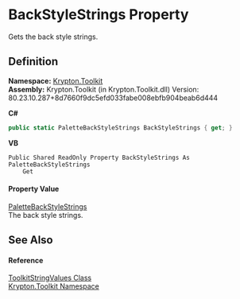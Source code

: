 # BackStyleStrings Property


Gets the back style strings.



## Definition
**Namespace:** <a href="79d2eac2-21f4-54ff-7552-b20c33c30600.md">Krypton.Toolkit</a>  
**Assembly:** Krypton.Toolkit (in Krypton.Toolkit.dll) Version: 80.23.10.287+8d7660f9dc5efd033fabe008ebfb904beab6d444

**C#**
``` C#
public static PaletteBackStyleStrings BackStyleStrings { get; }
```
**VB**
``` VB
Public Shared ReadOnly Property BackStyleStrings As PaletteBackStyleStrings
	Get
```



#### Property Value
<a href="bd28134b-8510-c4fa-373f-ae97f3e0c76c.md">PaletteBackStyleStrings</a>  
The back style strings.

## See Also


#### Reference
<a href="17eaa1c0-4744-e2c6-9ebe-b78766940617.md">ToolkitStringValues Class</a>  
<a href="79d2eac2-21f4-54ff-7552-b20c33c30600.md">Krypton.Toolkit Namespace</a>  
